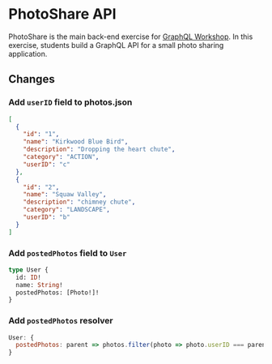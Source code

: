# PhotoShare API

PhotoShare is the main back-end exercise for [GraphQL Workshop](https://www.graphqlworkshop.com). In this exercise, students build a GraphQL API for a small photo sharing application.

## Changes

### Add `userID` field to photos.json

```json
[
  {
    "id": "1",
    "name": "Kirkwood Blue Bird",
    "description": "Dropping the heart chute",
    "category": "ACTION",
    "userID": "c"
  },
  {
    "id": "2",
    "name": "Squaw Valley",
    "description": "chimney chute",
    "category": "LANDSCAPE",
    "userID": "b"
  }
]
```

### Add `postedPhotos` field to `User`

```graphql
type User {
  id: ID!
  name: String!
  postedPhotos: [Photo!]!
}
```

### Add `postedPhotos` resolver

```javascript
User: {
  postedPhotos: parent => photos.filter(photo => photo.userID === parent.id);
}
```
